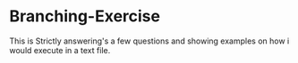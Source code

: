 # Branching-Exercise
This is Strictly answering's a few questions and showing examples on how i would execute in a text file.

